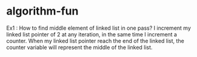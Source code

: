 # algorithm-fun

Ex1 : How to find middle element of linked list in one pass?
I increment my linked list pointer of 2 at any iteration, in the same time I increment a counter. When my linked list pointer reach the end of the linked list, the counter variable will represent the middle of the linked list.
